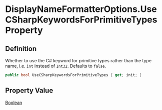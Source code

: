 # DisplayNameFormatterOptions.UseCSharpKeywordsForPrimitiveTypes Property
## Definition

Whether to use the C# keyword for primitive types rather than the type name, i.e. `int` instead of `Int32`. Defaults to `false`.

```c#
public bool UseCSharpKeywordsForPrimitiveTypes { get; init; }
```

## Property Value

[Boolean](https://learn.microsoft.com/en-gb/dotnet/api/System.Boolean)
